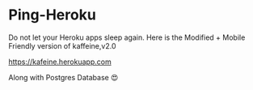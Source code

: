 # Ping-Heroku

Do not let your Heroku apps sleep again.
Here is the Modified + Mobile Friendly version of kaffeine,v2.0

https://kafeine.herokuapp.com

Along with Postgres Database 😍
